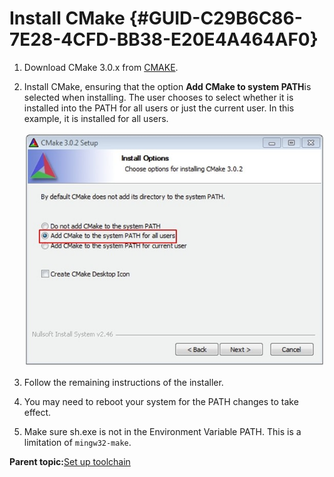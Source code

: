 # Install CMake {#GUID-C29B6C86-7E28-4CFD-BB38-E20E4A464AF0}

1.  Download CMake 3.0.x from [CMAKE](http://www.cmake.org/cmake/resources/software.html).
2.  Install CMake, ensuring that the option **Add CMake to system PATH**is selected when installing. The user chooses to select whether it is installed into the PATH for all users or just the current user. In this example, it is installed for all users.

    ![](../images/armgcc_install_cmake.png "Install CMake")

3.  Follow the remaining instructions of the installer.
4.  You may need to reboot your system for the PATH changes to take effect.
5.  Make sure sh.exe is not in the Environment Variable PATH. This is a limitation of `mingw32-make`.

**Parent topic:**[Set up toolchain](../topics/armgcc_set_up_toolchain.md)

